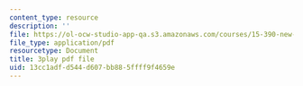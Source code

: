 ```yaml
---
content_type: resource
description: ''
file: https://ol-ocw-studio-app-qa.s3.amazonaws.com/courses/15-390-new-enterprises-spring-2013/13cc1adfd544d607bb885ffff9f4659e_Xcsp0486olY.pdf
file_type: application/pdf
resourcetype: Document
title: 3play pdf file
uid: 13cc1adf-d544-d607-bb88-5ffff9f4659e
---
```

